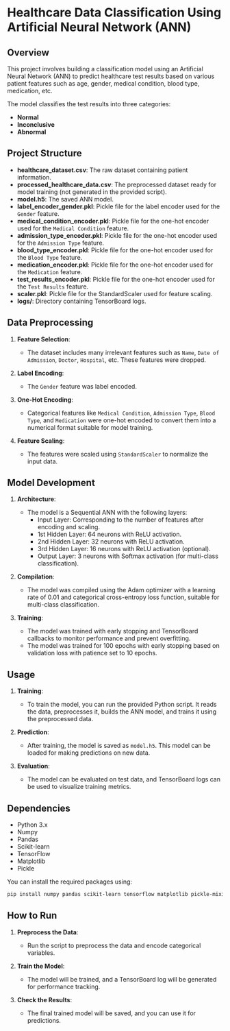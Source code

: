 
# Healthcare Data Classification Using Artificial Neural Network (ANN)

## Overview

This project involves building a classification model using an Artificial Neural Network (ANN) to predict healthcare test results based on various patient features such as age, gender, medical condition, blood type, medication, etc.

The model classifies the test results into three categories:
- **Normal**
- **Inconclusive**
- **Abnormal**

## Project Structure

- **healthcare_dataset.csv**: The raw dataset containing patient information.
- **processed_healthcare_data.csv**: The preprocessed dataset ready for model training (not generated in the provided script).
- **model.h5**: The saved ANN model.
- **label_encoder_gender.pkl**: Pickle file for the label encoder used for the `Gender` feature.
- **medical_condition_encoder.pkl**: Pickle file for the one-hot encoder used for the `Medical Condition` feature.
- **admission_type_encoder.pkl**: Pickle file for the one-hot encoder used for the `Admission Type` feature.
- **blood_type_encoder.pkl**: Pickle file for the one-hot encoder used for the `Blood Type` feature.
- **medication_encoder.pkl**: Pickle file for the one-hot encoder used for the `Medication` feature.
- **test_results_encoder.pkl**: Pickle file for the one-hot encoder used for the `Test Results` feature.
- **scaler.pkl**: Pickle file for the StandardScaler used for feature scaling.
- **logs/**: Directory containing TensorBoard logs.

## Data Preprocessing

1. **Feature Selection**: 
   - The dataset includes many irrelevant features such as `Name`, `Date of Admission`, `Doctor`, `Hospital`, etc. These features were dropped.
   
2. **Label Encoding**: 
   - The `Gender` feature was label encoded.

3. **One-Hot Encoding**:
   - Categorical features like `Medical Condition`, `Admission Type`, `Blood Type`, and `Medication` were one-hot encoded to convert them into a numerical format suitable for model training.

4. **Feature Scaling**:
   - The features were scaled using `StandardScaler` to normalize the input data.

## Model Development

1. **Architecture**:
   - The model is a Sequential ANN with the following layers:
     - Input Layer: Corresponding to the number of features after encoding and scaling.
     - 1st Hidden Layer: 64 neurons with ReLU activation.
     - 2nd Hidden Layer: 32 neurons with ReLU activation.
     - 3rd Hidden Layer: 16 neurons with ReLU activation (optional).
     - Output Layer: 3 neurons with Softmax activation (for multi-class classification).

2. **Compilation**:
   - The model was compiled using the Adam optimizer with a learning rate of 0.01 and categorical cross-entropy loss function, suitable for multi-class classification.

3. **Training**:
   - The model was trained with early stopping and TensorBoard callbacks to monitor performance and prevent overfitting.
   - The model was trained for 100 epochs with early stopping based on validation loss with patience set to 10 epochs.

## Usage

1. **Training**:
   - To train the model, you can run the provided Python script. It reads the data, preprocesses it, builds the ANN model, and trains it using the preprocessed data.

2. **Prediction**:
   - After training, the model is saved as `model.h5`. This model can be loaded for making predictions on new data.

3. **Evaluation**:
   - The model can be evaluated on test data, and TensorBoard logs can be used to visualize training metrics.

## Dependencies

- Python 3.x
- Numpy
- Pandas
- Scikit-learn
- TensorFlow
- Matplotlib
- Pickle

You can install the required packages using:
```bash
pip install numpy pandas scikit-learn tensorflow matplotlib pickle-mixin
```

## How to Run

1. **Preprocess the Data**: 
   - Run the script to preprocess the data and encode categorical variables.
   
2. **Train the Model**:
   - The model will be trained, and a TensorBoard log will be generated for performance tracking.

3. **Check the Results**:
   - The final trained model will be saved, and you can use it for predictions.
